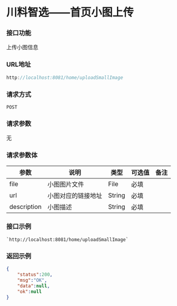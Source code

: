 # 川料智选——首页小图上传
### 接口功能

上传小图信息

### URL地址

```javascript
http://localhost:8081/home/uploadSmallImage
```

### 请求方式

`POST`

### 请求参数

无

### 请求参数体

| 参数      | 说明                               | 类型      | 可选值       | 备注    |
|---------- |---------------------------------- |---------- |------------- |-------- |
|file | 小图图片文件 | File  | 必填 | |
|url | 小图对应的链接地址 | String  | 必填 | |
|description | 小图描述 | String  | 必填 | |

### 接口示例

    `http://localhost:8081/home/uploadSmallImage`

### 返回示例

```json
{
    "status":200,
    "msg":"OK",
    "data":null,
    "ok":null
}
```
